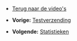 -   [Terug naar de video's](./videos.md "Video's")

-   **Vorige:**
    [Testverzending](./emailings-sending-a-test-mail.md "E-mailings: Testverzending")
-   **Volgende:**
    [Statistieken](./emailings-statistics.md "E-mailings: Statistieken")


